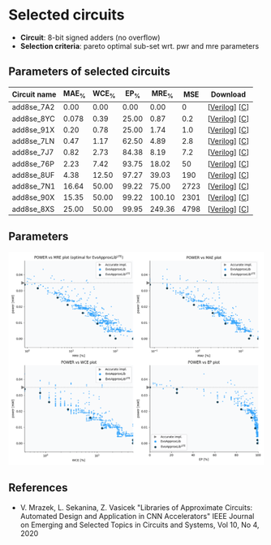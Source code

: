 
Selected circuits
===================
 - **Circuit**: 8-bit signed adders (no overflow)
 - **Selection criteria**: pareto optimal sub-set wrt. pwr and mre parameters

Parameters of selected circuits
----------------------------

| Circuit name | MAE<sub>%</sub> | WCE<sub>%</sub> | EP<sub>%</sub> | MRE<sub>%</sub> | MSE | Download |
| --- |  --- | --- | --- | --- | --- | --- | 
| add8se_7A2 | 0.00 | 0.00 | 0.00 | 0.00 | 0 |  [[Verilog](add8se_7A2.v)]  [[C](add8se_7A2.c)] |
| add8se_8YC | 0.078 | 0.39 | 25.00 | 0.87 | 0.2 |  [[Verilog](add8se_8YC.v)]  [[C](add8se_8YC.c)] |
| add8se_91X | 0.20 | 0.78 | 25.00 | 1.74 | 1.0 |  [[Verilog](add8se_91X.v)]  [[C](add8se_91X.c)] |
| add8se_7LN | 0.47 | 1.17 | 62.50 | 4.89 | 2.8 |  [[Verilog](add8se_7LN.v)]  [[C](add8se_7LN.c)] |
| add8se_7J7 | 0.82 | 2.73 | 84.38 | 8.19 | 7.2 |  [[Verilog](add8se_7J7.v)]  [[C](add8se_7J7.c)] |
| add8se_76P | 2.23 | 7.42 | 93.75 | 18.02 | 50 |  [[Verilog](add8se_76P.v)]  [[C](add8se_76P.c)] |
| add8se_8UF | 4.38 | 12.50 | 97.27 | 39.03 | 190 |  [[Verilog](add8se_8UF.v)]  [[C](add8se_8UF.c)] |
| add8se_7N1 | 16.64 | 50.00 | 99.22 | 75.00 | 2723 |  [[Verilog](add8se_7N1.v)]  [[C](add8se_7N1.c)] |
| add8se_90X | 15.35 | 50.00 | 99.22 | 100.10 | 2301 |  [[Verilog](add8se_90X.v)]  [[C](add8se_90X.c)] |
| add8se_8XS | 25.00 | 50.00 | 99.95 | 249.36 | 4798 |  [[Verilog](add8se_8XS.v)]  [[C](add8se_8XS.c)] |
    
Parameters
--------------
![Parameters figure](fig.png)

References
--------------
   - V. Mrazek, L. Sekanina, Z. Vasicek "Libraries of Approximate Circuits: Automated Design and Application in CNN Accelerators" IEEE Journal on Emerging and Selected Topics in Circuits and Systems, Vol 10, No 4, 2020

             